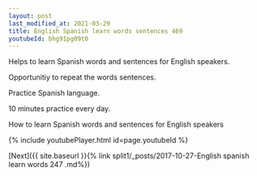 ```yaml
---
layout: post
last_modified_at: 2021-03-29
title: English Spanish learn words sentences 469 
youtubeId: bhg9Ipg09t0
---
```

 
 
Helps to learn Spanish words and sentences for English speakers.

Opportunitiy to repeat the words sentences. 

Practice Spanish language. 
 
10 minutes practice every day. 
 
How to learn Spanish words and sentences for English speakers 
 
{% include youtubePlayer.html id=page.youtubeId %}
 
 
[Next]({{ site.baseurl }}{% link  split1/_posts/2017-10-27-English spanish learn words 247 .md%})
 

